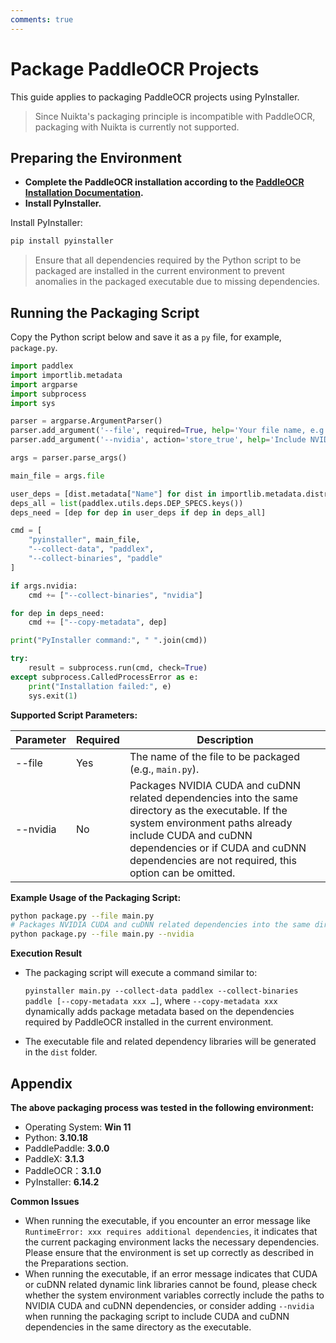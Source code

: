 ```yaml
---
comments: true
---
```


# Package PaddleOCR Projects

This guide applies to packaging PaddleOCR projects using PyInstaller.

> Since Nuikta's packaging principle is incompatible with PaddleOCR, packaging with Nuikta is currently not supported.

## Preparing the Environment

- **Complete the PaddleOCR installation according to the [PaddleOCR Installation Documentation](../installation.en.md).**
- **Install PyInstaller.**

Install PyInstaller:

```bash
pip install pyinstaller
```

> Ensure that all dependencies required by the Python script to be packaged are installed in the current environment to prevent anomalies in the packaged executable due to missing dependencies.

## Running the Packaging Script

Copy the Python script below and save it as a `py` file, for example, `package.py`.

```python
import paddlex
import importlib.metadata
import argparse
import subprocess
import sys

parser = argparse.ArgumentParser()
parser.add_argument('--file', required=True, help='Your file name, e.g. main.py.')
parser.add_argument('--nvidia', action='store_true', help='Include NVIDIA CUDA and cuDNN dependencies.')

args = parser.parse_args()

main_file = args.file

user_deps = [dist.metadata["Name"] for dist in importlib.metadata.distributions()]
deps_all = list(paddlex.utils.deps.DEP_SPECS.keys())
deps_need = [dep for dep in user_deps if dep in deps_all]

cmd = [
    "pyinstaller", main_file,
    "--collect-data", "paddlex",
    "--collect-binaries", "paddle"
]

if args.nvidia:
    cmd += ["--collect-binaries", "nvidia"]

for dep in deps_need:
    cmd += ["--copy-metadata", dep]

print("PyInstaller command:", " ".join(cmd))

try:
    result = subprocess.run(cmd, check=True)
except subprocess.CalledProcessError as e:
    print("Installation failed:", e)
    sys.exit(1)
```


**Supported Script Parameters:**

| Parameter         | Required | Description                                                                                                               |
|--------------|------------------------------------------------------------------------------------------------------------------------------|---------|
| --file   | Yes     | The name of the file to be packaged (e.g., `main.py`).
| --nvidia     | No     | Packages NVIDIA CUDA and cuDNN related dependencies into the same directory as the executable. If the system environment paths already include CUDA and cuDNN dependencies or if CUDA and cuDNN dependencies are not required, this option can be omitted.

**Example Usage of the Packaging Script:**

```bash
python package.py --file main.py
# Packages NVIDIA CUDA and cuDNN related dependencies into the same directory as the executable.
python package.py --file main.py --nvidia
```

**Execution Result**

- The packaging script will execute a command similar to:

    `pyinstaller main.py --collect-data paddlex --collect-binaries paddle [--copy-metadata xxx …]`, where `--copy-metadata xxx` dynamically adds package metadata based on the dependencies required by PaddleOCR installed in the current environment.

- The executable file and related dependency libraries will be generated in the `dist` folder.

## Appendix

**The above packaging process was tested in the following environment:**

- Operating System: **Win 11**
- Python: **3.10.18**
- PaddlePaddle: **3.0.0**
- PaddleX: **3.1.3**
- PaddleOCR：**3.1.0**
- PyInstaller: **6.14.2**

**Common Issues**

- When running the executable, if you encounter an error message like `RuntimeError: xxx requires additional dependencies`, it indicates that the current packaging environment lacks the necessary dependencies. Please ensure that the environment is set up correctly as described in the Preparations section.
- When running the executable, if an error message indicates that CUDA or cuDNN related dynamic link libraries cannot be found, please check whether the system environment variables correctly include the paths to NVIDIA CUDA and cuDNN dependencies, or consider adding `--nvidia` when running the packaging script to include CUDA and cuDNN dependencies in the same directory as the executable.
